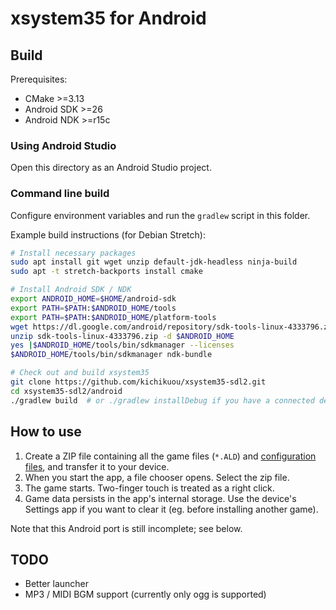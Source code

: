 # xsystem35 for Android

## Build
Prerequisites:
- CMake >=3.13
- Android SDK >=26
- Android NDK >=r15c

### Using Android Studio
Open this directory as an Android Studio project.

### Command line build
Configure environment variables and run the `gradlew` script in this folder.

Example build instructions (for Debian Stretch):
```sh
# Install necessary packages
sudo apt install git wget unzip default-jdk-headless ninja-build
sudo apt -t stretch-backports install cmake

# Install Android SDK / NDK
export ANDROID_HOME=$HOME/android-sdk
export PATH=$PATH:$ANDROID_HOME/tools
export PATH=$PATH:$ANDROID_HOME/platform-tools
wget https://dl.google.com/android/repository/sdk-tools-linux-4333796.zip
unzip sdk-tools-linux-4333796.zip -d $ANDROID_HOME
yes |$ANDROID_HOME/tools/bin/sdkmanager --licenses
$ANDROID_HOME/tools/bin/sdkmanager ndk-bundle

# Check out and build xsystem35
git clone https://github.com/kichikuou/xsystem35-sdl2.git
cd xsystem35-sdl2/android
./gradlew build  # or ./gradlew installDebug if you have a connected device
```

## How to use
1. Create a ZIP file containing all the game files (`*.ALD`) and [configuration files](https://haniwa.technology/games/preparing-a-game-directory.html), and transfer it to your device.
2. When you start the app, a file chooser opens. Select the zip file.
3. The game starts. Two-finger touch is treated as a right click.
4. Game data persists in the app's internal storage. Use the device's Settings app if you want to clear it (eg. before installing another game).

Note that this Android port is still incomplete; see below.

## TODO
- Better launcher
- MP3 / MIDI BGM support (currently only ogg is supported)
